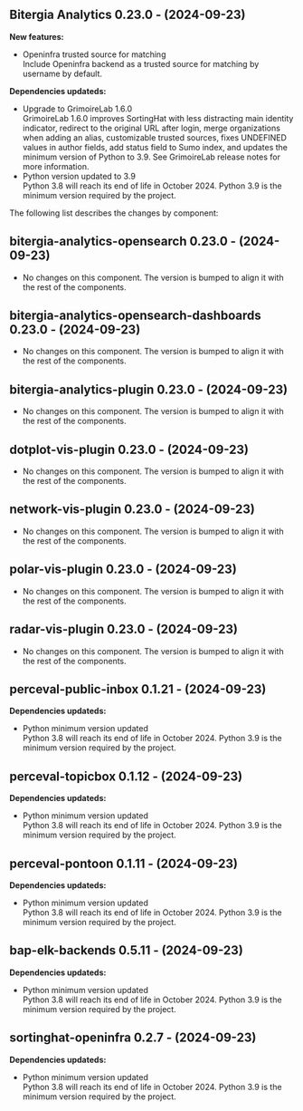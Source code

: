## Bitergia Analytics 0.23.0 - (2024-09-23)

**New features:**

 * Openinfra trusted source for matching\
   Include Openinfra backend as a trusted source for matching by username
   by default.

**Dependencies updateds:**

 * Upgrade to GrimoireLab 1.6.0\
   GrimoireLab 1.6.0 improves SortingHat with less distracting main
   identity indicator, redirect to the original URL after login, merge
   organizations when adding an alias, customizable trusted sources,
   fixes UNDEFINED values in author fields, add status field to Sumo
   index, and updates the minimum version of Python to 3.9. See
   GrimoireLab release notes for more information.
 * Python version updated to 3.9\
   Python 3.8 will reach its end of life in October 2024. Python 3.9 is
   the minimum version required by the project.

The following list describes the changes by component:

  ## bitergia-analytics-opensearch 0.23.0 - (2024-09-23)
  
  * No changes on this component. The version is bumped to align it
    with the rest of the components.
  ## bitergia-analytics-opensearch-dashboards 0.23.0 - (2024-09-23)
  
  * No changes on this component. The version is bumped to align it
    with the rest of the components.
  ## bitergia-analytics-plugin 0.23.0 - (2024-09-23)
  
  * No changes on this component. The version is bumped to align it
    with the rest of the components.
  ## dotplot-vis-plugin 0.23.0 - (2024-09-23)
  
  * No changes on this component. The version is bumped to align it
    with the rest of the components.
  ## network-vis-plugin 0.23.0 - (2024-09-23)
  
  * No changes on this component. The version is bumped to align it
    with the rest of the components.
  ## polar-vis-plugin 0.23.0 - (2024-09-23)
  
  * No changes on this component. The version is bumped to align it
    with the rest of the components.
  ## radar-vis-plugin 0.23.0 - (2024-09-23)
  
  * No changes on this component. The version is bumped to align it
    with the rest of the components.
## perceval-public-inbox 0.1.21 - (2024-09-23)

**Dependencies updateds:**

 * Python minimum version updated\
   Python 3.8 will reach its end of life in October 2024. Python 3.9 is
   the minimum version required by the project.

## perceval-topicbox 0.1.12 - (2024-09-23)

**Dependencies updateds:**

 * Python minimum version updated\
   Python 3.8 will reach its end of life in October 2024. Python 3.9 is
   the minimum version required by the project.

## perceval-pontoon 0.1.11 - (2024-09-23)

**Dependencies updateds:**

 * Python minimum version updated\
   Python 3.8 will reach its end of life in October 2024. Python 3.9 is
   the minimum version required by the project.

## bap-elk-backends 0.5.11 - (2024-09-23)

**Dependencies updateds:**

 * Python minimum version updated\
   Python 3.8 will reach its end of life in October 2024. Python 3.9 is
   the minimum version required by the project.

## sortinghat-openinfra 0.2.7 - (2024-09-23)

**Dependencies updateds:**

 * Python minimum version updated\
   Python 3.8 will reach its end of life in October 2024. Python 3.9 is
   the minimum version required by the project.

